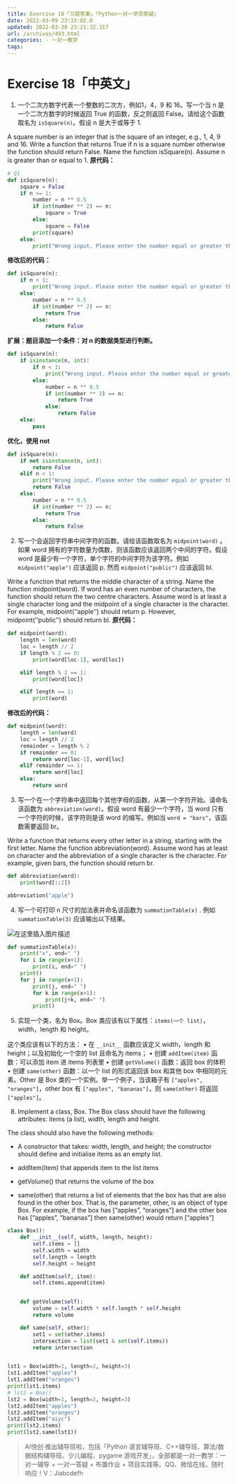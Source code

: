 ```yaml
---
title: Exercise 18「习题答案」「Python一对一学员答疑」
date: 2022-03-09 23:33:02.0
updated: 2022-03-30 23:21:32.317
url: /archives/493.html
categories: - 一对一教学
tags: 
---
```




# Exercise 18「中英文」

1.  一个二次方数字代表一个整数的二次方，例如1，4，9 和 16。写一个当 n 是一个二次方数字的时候返回 True 的函数，反之则返回 False。请给这个函数取名为 `isSquare(n)`。假设 n 是大于或等于 1.

A square number is an integer that is the square of an integer, e.g., 1, 4, 9 and 16. Write a function that returns True if n is a square number otherwise the function should return False. Name the function isSquare(n). Assume n is greater than or equal to 1. **原代码：**

```python
# Q1
def isSquare(n):
    square = False
    if n >= 1:
        number = n ** 0.5
        if int(number ** 2) == n:
            square = True
        else:
            square = False
        print(square)
    else:
        print("Wrong input. Please enter the number equal or greater than 1.")
```

**修改后的代码：**

```python
def isSquare(n):
    if n < 1:
        print("Wrong input. Please enter the number equal or greater than 1.")
    else:
        number = n ** 0.5
        if int(number ** 2) == n:
            return True
        else:
            return False
```

**扩展：题目添加一个条件：对 n 的数据类型进行判断。**

```python
def isSquare(n):
    if isinstance(n, int):
        if n < 1:
            print("Wrong input. Please enter the number equal or greater than 1.")
        else:
            number = n ** 0.5
            if int(number ** 2) == n:
                return True
            else:
                return False
    else:
        pass
```

**优化，使用 not**

```python
def isSquare(n):
    if not isinstance(n, int):
        return False
    elif n < 1:
        print("Wrong input. Please enter the number equal or greater than 1.")
        return False
    else:
        number = n ** 0.5
        if int(number ** 2) == n:
            return True
        else:
            return False
```

2.  写一个会返回字符串中间字符的函数。请给该函数取名为 `midpoint(word)` 。如果 word 拥有的字符数量为偶数，则该函数应该返回两个中间的字符。假设 word 是最少有一个字符，单个字符的中间字符为该字符。例如 `midpoint("apple")` 应该返回 p. 然而 `midpoint("public")` 应该返回 bl.

Write a function that returns the middle character of a string. Name the function midpoint(word). If word has an even number of characters, the function should return the two centre characters. Assume word is at least a single character long and the midpoint of a single character is the character. For example, midpoint(‘‘apple’’) should return p. However, midpoint(‘‘public’’) should return bl. **原代码：**

```python
def midpoint(word):
    length = len(word)
    loc = length // 2
    if length % 2 == 0:
        print(word[loc-1], word[loc])

    elif length % 2 == 1:
        print(word[loc])

    elif length == 1:
        print(word)
```

**修改后的代码：**

```python
def midpoint(word):
    length = len(word)
    loc = length // 2
    remainder = length % 2
    if remainder == 0:
        return word[loc-1], word[loc]
    elif remainder == 1:
        return word[loc]
    else:
        return word
```

3.  写一个在一个字符串中返回每个其他字母的函数，从第一个字符开始。请命名该函数为 `abbreviation(word)`。假设 word 有最少一个字符，当 word 只有一个字符的时候，该字符则是该 word 的缩写。例如当 `word = "bars"`，该函数需要返回 br。

Write a function that returns every other letter in a string, starting with the first letter. Name the function abbreviation(word). Assume word has at least on character and the abbreviation of a single character is the character. For example, given bars, the function should return br.

```python
def abbreviation(word):
    print(word[::2])

abbreviation("apple")
```

4.  写一个可打印 n 尺寸的加法表并命名该函数为 `summationTable(x)` . 例如 `summationTable(3)` 应该输出以下结果。

![在这里插入图片描述](https://img-blog.csdnimg.cn/1cc31ec940e748258f92f0663450a20d.png)

```python
def summationTable(x):
    print("x", end=" ")
    for i in range(x+1):
        print(i, end=" ")
    print()
    for j in range(x+1):
        print(j, end=" ")
        for k in range(x+1):
            print(j+k, end=" ")
        print()
```

5.  实现一个类，名为 Box。Box 类应该有以下属性：`items(一个 list)`，width，length 和 height。

这个类应该有以下的方法： • 在 `__init__` 函数应该定义 width，length 和 height；以及初始化一个空的 list 且命名为 items； • 创建 `addItem(item)` 函数：可以添加 item 进 items 列表里 • 创建 `getVolume()` 函数：返回 box 的体积 • 创建 `same(other)` 函数：以一个 list 的形式返回该 box 和其他 box 中相同的元素。Other 是 Box 类的一个实例。举一个例子，当该箱子有 `["apples", "oranges"]`，other box 有 `["apples", "bananas"]`，则 `same(other)` 将返回 `["apples"]`。

8.  Implement a class, Box. The Box class should have the following attributes: items (a list), width, length and height.

The class should also have the following methods:

*   A constructor that takes: width, length, and height; the constructor should define and initialise items as an empty list.
    
*   addItem(item) that appends item to the list items
    
*   getVolume() that returns the volume of the box
    
*   same(other) that returns a list of elements that the box has that are also found in the other box. That is, the parameter, other, is an object of type Box. For example, if the box has \[“apples”, “oranges”\] and the other box has \[“apples”, “bananas”\] then same(other) would return \[“apples”\]
    

```python
class Box():
    def __init__(self, width, length, height):
        self.items = []
        self.width = width
        self.length = length
        self.height = height

    def addItem(self, item):
        self.items.append(item)


    def getVolume(self):
        volume = self.width * self.length * self.height
        return volume

    def same(self, other):
        set1 = set(other.items)
        intersection = list(set1 & set(self.items))
        return intersection


lst1 = Box(width=1, length=2, height=3)
lst1.addItem("apples")
lst1.addItem("oranges")
print(lst1.items)
# lst2 = Box()
lst2 = Box(width=1, length=2, height=3)
lst2.addItem("apples")
lst2.addItem("oranges")
lst2.addItem("aiyc")
print(lst2.items)
print(lst2.same(lst1))
```

> AI悦创·推出辅导班啦，包括「Python 语言辅导班、C++辅导班、算法/数据结构辅导班、少儿编程、pygame 游戏开发」，全部都是一对一教学：一对一辅导 + 一对一答疑 + 布置作业 + 项目实践等。QQ、微信在线，随时响应！V：Jiabcdefh
